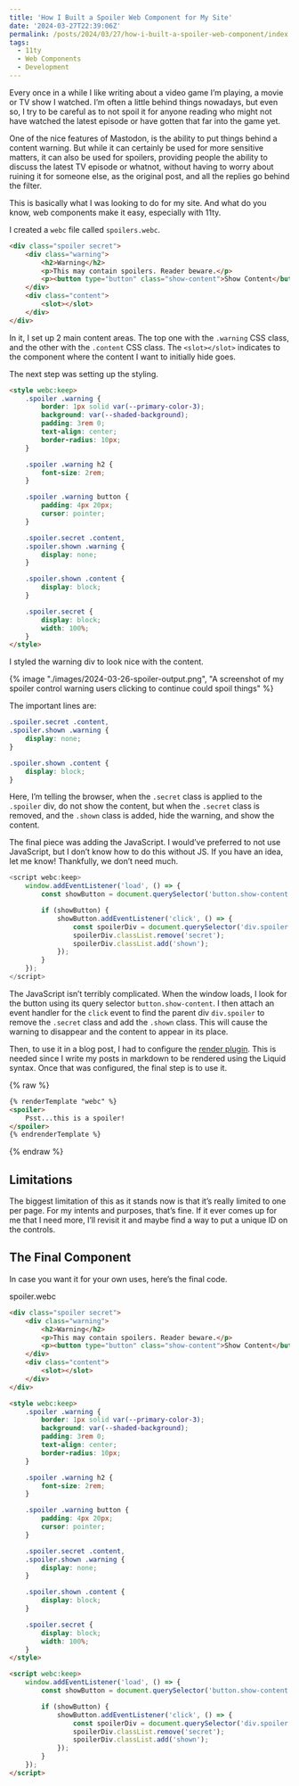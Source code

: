 ```yaml
---
title: 'How I Built a Spoiler Web Component for My Site'
date: '2024-03-27T22:39:06Z'
permalink: /posts/2024/03/27/how-i-built-a-spoiler-web-component/index.html
tags:
  - 11ty
  - Web Components
  - Development
---
```


Every once in a while I like writing about a video game I’m playing, a movie or TV show I watched. I’m often a little behind things nowadays, but even so, I try to be careful as to not spoil it for anyone reading who might not have watched the latest episode or have gotten that far into the game yet.
<!-- excerpt -->

One of the nice features of Mastodon, is the ability to put things behind a content warning. But while it can certainly be used for more sensitive matters, it can also be used for spoilers, providing people the ability to discuss the latest TV episode or whatnot, without having to worry about ruining it for someone else, as the original post, and all the replies go behind the filter.

This is basically what I was looking to do for my site. And what do you know, web components make it easy, especially with 11ty.

I created a `webc` file called `spoilers.webc`. 

```html
<div class="spoiler secret">
	<div class="warning">
		<h2>Warning</h2>
		<p>This may contain spoilers. Reader beware.</p>
		<p><button type="button" class="show-content">Show Content</button></p>
	</div>
	<div class="content">
		<slot></slot>
	</div>
</div>
```

In it, I set up 2 main content areas. The top one with the `.warning` CSS class, and the other with the `.content` CSS class. The `<slot></slot>` indicates to the component where the content I want to initially hide goes.

The next step was setting up the styling.

```html
<style webc:keep>
	.spoiler .warning {
		border: 1px solid var(--primary-color-3);
		background: var(--shaded-background);
		padding: 3rem 0;
		text-align: center;
		border-radius: 10px;
	}

	.spoiler .warning h2 {
		font-size: 2rem;
	}

	.spoiler .warning button {
		padding: 4px 20px;
		cursor: pointer;
	}

	.spoiler.secret .content,
	.spoiler.shown .warning {
		display: none;
	}

	.spoiler.shown .content {
		display: block;
	}

	.spoiler.secret {
		display: block;	
		width: 100%;
	}
</style>
```

I styled the warning div to look nice with the content.

{% image "./images/2024-03-26-spoiler-output.png", "A screenshot of my spoiler control warning users clicking to continue could spoil things" %}

The important lines are:

```css
.spoiler.secret .content,
.spoiler.shown .warning {
	display: none;
}

.spoiler.shown .content {
	display: block;
}
```

Here, I’m telling the browser, when the `.secret` class is applied to the `.spoiler` div, do not show the content, but when the `.secret` class is removed, and the `.shown` class is added, hide the warning, and show the content.

The final piece was adding the JavaScript. I would’ve preferred to not use JavaScript, but I don’t know how to do this without JS. If you have an idea, let me know! Thankfully, we don’t need much.

```javascript
<script webc:keep>
	window.addEventListener('load', () => {
		const showButton = document.querySelector('button.show-content');

		if (showButton) {
			showButton.addEventListener('click', () => {
				const spoilerDiv = document.querySelector('div.spoiler');
				spoilerDiv.classList.remove('secret');
				spoilerDiv.classList.add('shown');
			});
		}
	});
</script>
```

The JavaScript isn’t terribly complicated. When the window loads, I look for the  button using its query selector `button.show-content`. I then attach an event handler for the `click` event to find the parent div `div.spoiler` to remove the `.secret` class and add the `.shown` class. This will cause the warning to disappear and the content to appear in its place.

Then, to use it in a blog post, I had to configure the [render plugin](https://www.11ty.dev/docs/plugins/render/). This is needed since I write my posts in markdown to be rendered using the Liquid syntax. Once that was configured, the final step is to use it.

{% raw %}
```markdown
{% renderTemplate "webc" %}
<spoiler>
	Psst...this is a spoiler!
</spoiler>
{% endrenderTemplate %}
```
{% endraw %}

## Limitations

The biggest limitation of this as it stands now is that it’s really limited to one per page. For my intents and purposes, that’s fine. If it ever comes up for me that I need more, I’ll revisit it and maybe find a way to put a unique ID on the controls.

## The Final Component

In case you want it for your own uses, here’s the final code.

<div class="code-block-filename">spoiler.webc</div>

```html
<div class="spoiler secret">
	<div class="warning">
		<h2>Warning</h2>
		<p>This may contain spoilers. Reader beware.</p>
		<p><button type="button" class="show-content">Show Content</button></p>
	</div>
	<div class="content">
		<slot></slot>
	</div>
</div>

<style webc:keep>
	.spoiler .warning {
		border: 1px solid var(--primary-color-3);
		background: var(--shaded-background);
		padding: 3rem 0;
		text-align: center;
		border-radius: 10px;
	}

	.spoiler .warning h2 {
		font-size: 2rem;
	}

	.spoiler .warning button {
		padding: 4px 20px;
		cursor: pointer;
	}

	.spoiler.secret .content,
	.spoiler.shown .warning {
		display: none;
	}

	.spoiler.shown .content {
		display: block;
	}

	.spoiler.secret {
		display: block;	
		width: 100%;
	}
</style>

<script webc:keep>
	window.addEventListener('load', () => {
		const showButton = document.querySelector('button.show-content');

		if (showButton) {
			showButton.addEventListener('click', () => {
				const spoilerDiv = document.querySelector('div.spoiler');
				spoilerDiv.classList.remove('secret');
				spoilerDiv.classList.add('shown');
			});
		}
	});
</script>
```